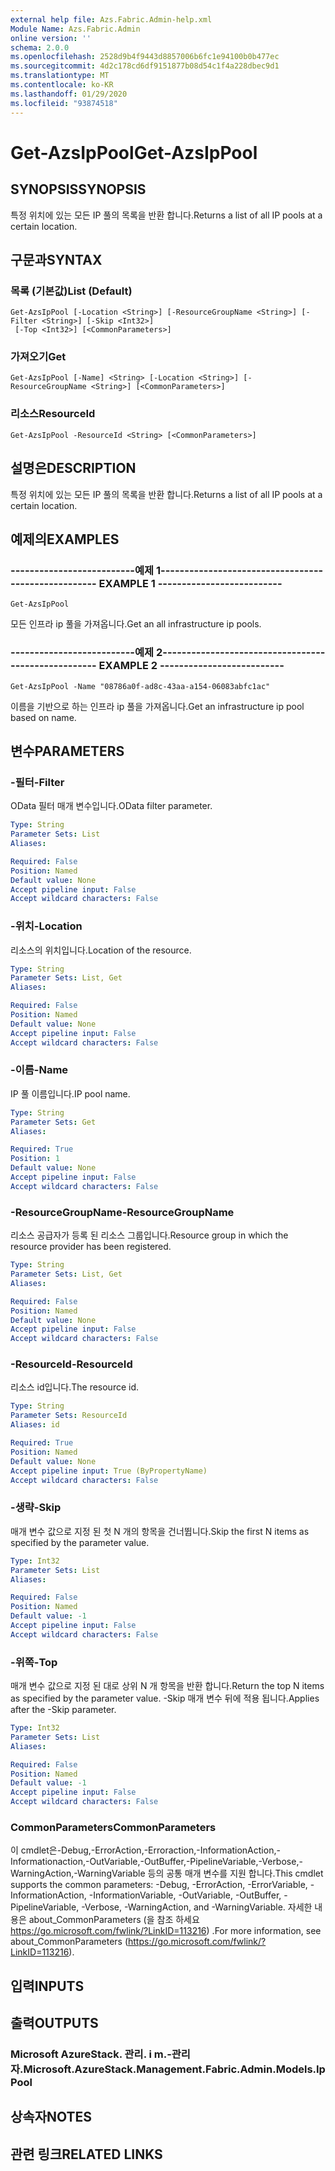 ```yaml
---
external help file: Azs.Fabric.Admin-help.xml
Module Name: Azs.Fabric.Admin
online version: ''
schema: 2.0.0
ms.openlocfilehash: 2528d9b4f9443d8857006b6fc1e94100b0b477ec
ms.sourcegitcommit: 4d2c178cd6df9151877b08d54c1f4a228dbec9d1
ms.translationtype: MT
ms.contentlocale: ko-KR
ms.lasthandoff: 01/29/2020
ms.locfileid: "93874518"
---
```

# <span data-ttu-id="d60ac-101">Get-AzsIpPool</span><span class="sxs-lookup"><span data-stu-id="d60ac-101">Get-AzsIpPool</span></span>

## <span data-ttu-id="d60ac-102">SYNOPSIS</span><span class="sxs-lookup"><span data-stu-id="d60ac-102">SYNOPSIS</span></span>
<span data-ttu-id="d60ac-103">특정 위치에 있는 모든 IP 풀의 목록을 반환 합니다.</span><span class="sxs-lookup"><span data-stu-id="d60ac-103">Returns a list of all IP pools at a certain location.</span></span>

## <span data-ttu-id="d60ac-104">구문과</span><span class="sxs-lookup"><span data-stu-id="d60ac-104">SYNTAX</span></span>

### <span data-ttu-id="d60ac-105">목록 (기본값)</span><span class="sxs-lookup"><span data-stu-id="d60ac-105">List (Default)</span></span>
```
Get-AzsIpPool [-Location <String>] [-ResourceGroupName <String>] [-Filter <String>] [-Skip <Int32>]
 [-Top <Int32>] [<CommonParameters>]
```

### <span data-ttu-id="d60ac-106">가져오기</span><span class="sxs-lookup"><span data-stu-id="d60ac-106">Get</span></span>
```
Get-AzsIpPool [-Name] <String> [-Location <String>] [-ResourceGroupName <String>] [<CommonParameters>]
```

### <span data-ttu-id="d60ac-107">리소스</span><span class="sxs-lookup"><span data-stu-id="d60ac-107">ResourceId</span></span>
```
Get-AzsIpPool -ResourceId <String> [<CommonParameters>]
```

## <span data-ttu-id="d60ac-108">설명은</span><span class="sxs-lookup"><span data-stu-id="d60ac-108">DESCRIPTION</span></span>
<span data-ttu-id="d60ac-109">특정 위치에 있는 모든 IP 풀의 목록을 반환 합니다.</span><span class="sxs-lookup"><span data-stu-id="d60ac-109">Returns a list of all IP pools at a certain location.</span></span>

## <span data-ttu-id="d60ac-110">예제의</span><span class="sxs-lookup"><span data-stu-id="d60ac-110">EXAMPLES</span></span>

### <span data-ttu-id="d60ac-111">--------------------------예제 1--------------------------</span><span class="sxs-lookup"><span data-stu-id="d60ac-111">-------------------------- EXAMPLE 1 --------------------------</span></span>
```
Get-AzsIpPool
```

<span data-ttu-id="d60ac-112">모든 인프라 ip 풀을 가져옵니다.</span><span class="sxs-lookup"><span data-stu-id="d60ac-112">Get an all infrastructure ip pools.</span></span>

### <span data-ttu-id="d60ac-113">--------------------------예제 2--------------------------</span><span class="sxs-lookup"><span data-stu-id="d60ac-113">-------------------------- EXAMPLE 2 --------------------------</span></span>
```
Get-AzsIpPool -Name "08786a0f-ad8c-43aa-a154-06083abfc1ac"
```

<span data-ttu-id="d60ac-114">이름을 기반으로 하는 인프라 ip 풀을 가져옵니다.</span><span class="sxs-lookup"><span data-stu-id="d60ac-114">Get an infrastructure ip pool based on name.</span></span>

## <span data-ttu-id="d60ac-115">변수</span><span class="sxs-lookup"><span data-stu-id="d60ac-115">PARAMETERS</span></span>

### <span data-ttu-id="d60ac-116">-필터</span><span class="sxs-lookup"><span data-stu-id="d60ac-116">-Filter</span></span>
<span data-ttu-id="d60ac-117">OData 필터 매개 변수입니다.</span><span class="sxs-lookup"><span data-stu-id="d60ac-117">OData filter parameter.</span></span>

```yaml
Type: String
Parameter Sets: List
Aliases: 

Required: False
Position: Named
Default value: None
Accept pipeline input: False
Accept wildcard characters: False
```

### <span data-ttu-id="d60ac-118">-위치</span><span class="sxs-lookup"><span data-stu-id="d60ac-118">-Location</span></span>
<span data-ttu-id="d60ac-119">리소스의 위치입니다.</span><span class="sxs-lookup"><span data-stu-id="d60ac-119">Location of the resource.</span></span>

```yaml
Type: String
Parameter Sets: List, Get
Aliases: 

Required: False
Position: Named
Default value: None
Accept pipeline input: False
Accept wildcard characters: False
```

### <span data-ttu-id="d60ac-120">-이름</span><span class="sxs-lookup"><span data-stu-id="d60ac-120">-Name</span></span>
<span data-ttu-id="d60ac-121">IP 풀 이름입니다.</span><span class="sxs-lookup"><span data-stu-id="d60ac-121">IP pool name.</span></span>

```yaml
Type: String
Parameter Sets: Get
Aliases: 

Required: True
Position: 1
Default value: None
Accept pipeline input: False
Accept wildcard characters: False
```

### <span data-ttu-id="d60ac-122">-ResourceGroupName</span><span class="sxs-lookup"><span data-stu-id="d60ac-122">-ResourceGroupName</span></span>
<span data-ttu-id="d60ac-123">리소스 공급자가 등록 된 리소스 그룹입니다.</span><span class="sxs-lookup"><span data-stu-id="d60ac-123">Resource group in which the resource provider has been registered.</span></span>

```yaml
Type: String
Parameter Sets: List, Get
Aliases: 

Required: False
Position: Named
Default value: None
Accept pipeline input: False
Accept wildcard characters: False
```

### <span data-ttu-id="d60ac-124">-ResourceId</span><span class="sxs-lookup"><span data-stu-id="d60ac-124">-ResourceId</span></span>
<span data-ttu-id="d60ac-125">리소스 id입니다.</span><span class="sxs-lookup"><span data-stu-id="d60ac-125">The resource id.</span></span>

```yaml
Type: String
Parameter Sets: ResourceId
Aliases: id

Required: True
Position: Named
Default value: None
Accept pipeline input: True (ByPropertyName)
Accept wildcard characters: False
```

### <span data-ttu-id="d60ac-126">-생략</span><span class="sxs-lookup"><span data-stu-id="d60ac-126">-Skip</span></span>
<span data-ttu-id="d60ac-127">매개 변수 값으로 지정 된 첫 N 개의 항목을 건너뜁니다.</span><span class="sxs-lookup"><span data-stu-id="d60ac-127">Skip the first N items as specified by the parameter value.</span></span>

```yaml
Type: Int32
Parameter Sets: List
Aliases: 

Required: False
Position: Named
Default value: -1
Accept pipeline input: False
Accept wildcard characters: False
```

### <span data-ttu-id="d60ac-128">-위쪽</span><span class="sxs-lookup"><span data-stu-id="d60ac-128">-Top</span></span>
<span data-ttu-id="d60ac-129">매개 변수 값으로 지정 된 대로 상위 N 개 항목을 반환 합니다.</span><span class="sxs-lookup"><span data-stu-id="d60ac-129">Return the top N items as specified by the parameter value.</span></span>
<span data-ttu-id="d60ac-130">-Skip 매개 변수 뒤에 적용 됩니다.</span><span class="sxs-lookup"><span data-stu-id="d60ac-130">Applies after the -Skip parameter.</span></span>

```yaml
Type: Int32
Parameter Sets: List
Aliases: 

Required: False
Position: Named
Default value: -1
Accept pipeline input: False
Accept wildcard characters: False
```

### <span data-ttu-id="d60ac-131">CommonParameters</span><span class="sxs-lookup"><span data-stu-id="d60ac-131">CommonParameters</span></span>
<span data-ttu-id="d60ac-132">이 cmdlet은-Debug,-ErrorAction,-Erroraction,-InformationAction,-Informationaction,-OutVariable,-OutBuffer,-PipelineVariable,-Verbose,-WarningAction,-WarningVariable 등의 공통 매개 변수를 지원 합니다.</span><span class="sxs-lookup"><span data-stu-id="d60ac-132">This cmdlet supports the common parameters: -Debug, -ErrorAction, -ErrorVariable, -InformationAction, -InformationVariable, -OutVariable, -OutBuffer, -PipelineVariable, -Verbose, -WarningAction, and -WarningVariable.</span></span> <span data-ttu-id="d60ac-133">자세한 내용은 about_CommonParameters (을 참조 하세요 https://go.microsoft.com/fwlink/?LinkID=113216) .</span><span class="sxs-lookup"><span data-stu-id="d60ac-133">For more information, see about_CommonParameters (https://go.microsoft.com/fwlink/?LinkID=113216).</span></span>

## <span data-ttu-id="d60ac-134">입력</span><span class="sxs-lookup"><span data-stu-id="d60ac-134">INPUTS</span></span>

## <span data-ttu-id="d60ac-135">출력</span><span class="sxs-lookup"><span data-stu-id="d60ac-135">OUTPUTS</span></span>

### <span data-ttu-id="d60ac-136">Microsoft AzureStack. 관리. i m.-관리자.</span><span class="sxs-lookup"><span data-stu-id="d60ac-136">Microsoft.AzureStack.Management.Fabric.Admin.Models.IpPool</span></span>

## <span data-ttu-id="d60ac-137">상속자</span><span class="sxs-lookup"><span data-stu-id="d60ac-137">NOTES</span></span>

## <span data-ttu-id="d60ac-138">관련 링크</span><span class="sxs-lookup"><span data-stu-id="d60ac-138">RELATED LINKS</span></span>

